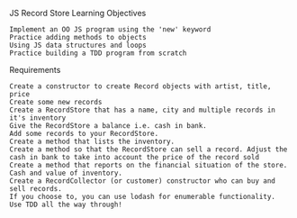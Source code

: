 JS Record Store
Learning Objectives

    Implement an OO JS program using the 'new' keyword
    Practice adding methods to objects
    Using JS data structures and loops
    Practice building a TDD program from scratch

Requirements

    Create a constructor to create Record objects with artist, title, price
    Create some new records
    Create a RecordStore that has a name, city and multiple records in it's inventory
    Give the RecordStore a balance i.e. cash in bank.
    Add some records to your RecordStore.
    Create a method that lists the inventory.
    Create a method so that the RecordStore can sell a record. Adjust the cash in bank to take into account the price of the record sold
    Create a method that reports on the financial situation of the store. Cash and value of inventory.
    Create a RecordCollector (or customer) constructor who can buy and sell records.
    If you choose to, you can use lodash for enumerable functionality.
    Use TDD all the way through!
